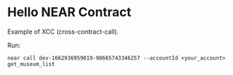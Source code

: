 # Hello NEAR Contract

Example of XCC (cross-contract-call).

Run:

```
near call dev-1662936959019-98665743346257 --accountId <your_account> get_museum_list
```
